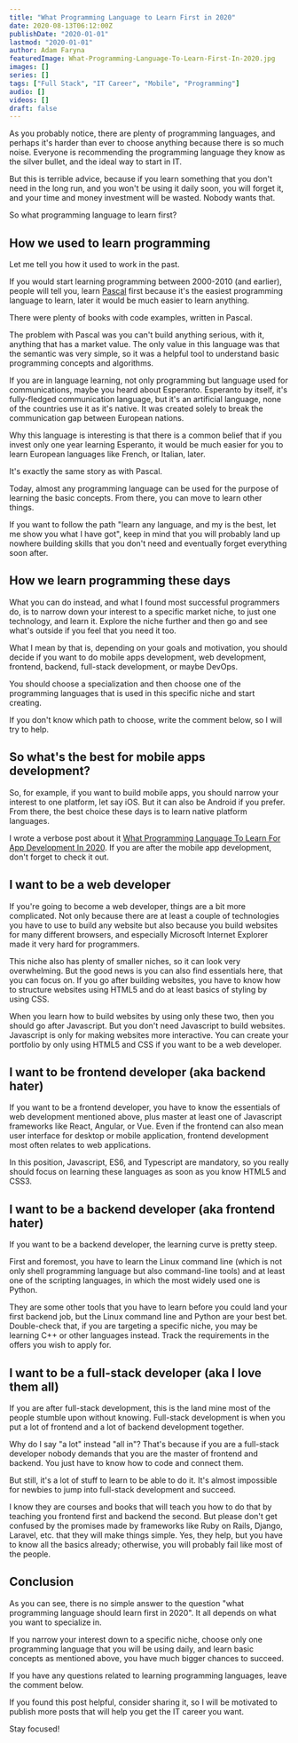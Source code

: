 ```yaml
---
title: "What Programming Language to Learn First in 2020"
date: 2020-08-13T06:12:00Z
publishDate: "2020-01-01"
lastmod: "2020-01-01"
author: Adam Faryna
featuredImage: What-Programming-Language-To-Learn-First-In-2020.jpg
images: []
series: []
tags: ["Full Stack", "IT Career", "Mobile", "Programming"]
audio: []
videos: []
draft: false
---
```


As you probably notice, there are plenty of programming languages, and perhaps it's harder than ever to choose anything because there is so much noise. Everyone is recommending the programming language they know as the silver bullet, and the ideal way to start in IT.

But this is terrible advice, because if you learn something that you don't need in the long run, and you won't be using it daily soon, you will forget it, and your time and money investment will be wasted. Nobody wants that.

So what programming language to learn first?

## How we used to learn programming

Let me tell you how it used to work in the past.

If you would start learning programming between 2000-2010 (and earlier), people will tell you, learn [Pascal](https://en.wikipedia.org/wiki/Pascal_(programming_language)) first because it's the easiest programming language to learn, later it would be much easier to learn anything.

There were plenty of books with code examples, written in Pascal.

The problem with Pascal was you can't build anything serious, with it, anything that has a market value. The only value in this language was that the semantic was very simple, so it was a helpful tool to understand basic programming concepts and algorithms.

If you are in language learning, not only programming but language used for communications, maybe you heard about Esperanto. Esperanto by itself, it's fully-fledged communication language, but it's an artificial language, none of the countries use it as it's native. It was created solely to break the communication gap between European nations.

Why this language is interesting is that there is a common belief that if you invest only one year learning Esperanto, it would be much easier for you to learn European languages like French, or Italian, later.

It's exactly the same story as with Pascal.

Today, almost any programming language can be used for the purpose of learning the basic concepts. From there, you can move to learn other things.

If you want to follow the path "learn any language, and my is the best, let me show you what I have got", keep in mind that you will probably land up nowhere building skills that you don't need and eventually forget everything soon after.

## How we learn programming these days

What you can do instead, and what I found most successful programmers do, is to narrow down your interest to a specific market niche, to just one technology, and learn it. Explore the niche further and then go and see what's outside if you feel that you need it too.

What I mean by that is, depending on your goals and motivation, you should decide if you want to do mobile apps development, web development, frontend, backend, full-stack development, or maybe DevOps.

You should choose a specialization and then choose one of the programming languages that is used in this specific niche and start creating.

If you don't know which path to choose, write the comment below, so I will try to help.

## So what's the best for mobile apps development?

So, for example, if you want to build mobile apps, you should narrow your interest to one platform, let say iOS. But it can also be Android if you prefer. From there, the best choice these days is to learn native platform languages.

I wrote a verbose post about it [What Programming Language To Learn For App Development In 2020](/posts/what-programming-language-to-learn-for-app-development-in-2020). If you are after the mobile app development, don't forget to check it out.

## I want to be a web developer

If you're going to become a web developer, things are a bit more complicated. Not only because there are at least a couple of technologies you have to use to build any website but also because you build websites for many different browsers, and especially Microsoft Internet Explorer made it very hard for programmers.

This niche also has plenty of smaller niches, so it can look very overwhelming. But the good news is you can also find essentials here, that you can focus on. If you go after building websites, you have to know how to structure websites using HTML5 and do at least basics of styling by using CSS.

When you learn how to build websites by using only these two, then you should go after Javascript. But you don't need Javascript to build websites. Javascript is only for making websites more interactive. You can create your portfolio by only using HTML5 and CSS if you want to be a web developer.

## I want to be frontend developer (aka backend hater)

If you want to be a frontend developer, you have to know the essentials of web development mentioned above, plus master at least one of Javascript frameworks like React, Angular, or Vue. Even if the frontend can also mean user interface for desktop or mobile application, frontend development most often relates to web applications.

In this position, Javascript, ES6, and Typescript are mandatory, so you really should focus on learning these languages as soon as you know HTML5 and CSS3.

## I want to be a backend developer (aka frontend hater)

If you want to be a backend developer, the learning curve is pretty steep.

First and foremost, you have to learn the Linux command line (which is not only shell programming language but also command-line tools) and at least one of the scripting languages, in which the most widely used one is Python.

They are some other tools that you have to learn before you could land your first backend job, but the Linux command line and Python are your best bet. Double-check that, if you are targeting a specific niche, you may be learning C++ or other languages instead. Track the requirements in the offers you wish to apply for.

## I want to be a full-stack developer (aka I love them all)

If you are after full-stack development, this is the land mine most of the people stumble upon without knowing. Full-stack development is when you put a lot of frontend and a lot of backend development together.

Why do I say "a lot" instead "all in"? That's because if you are a full-stack developer nobody demands that you are the master of frontend and backend. You just have to know how to code and connect them.

But still, it's a lot of stuff to learn to be able to do it. It's almost impossible for newbies to jump into full-stack development and succeed.

I know they are courses and books that will teach you how to do that by teaching you frontend first and backend the second. But please don't get confused by the promises made by frameworks like Ruby on Rails, Django, Laravel, etc. that they will make things simple. Yes, they help, but you have to know all the basics already; otherwise, you will probably fail like most of the people.

## Conclusion

As you can see, there is no simple answer to the question "what programming language should learn first in 2020". It all depends on what you want to specialize in.

If you narrow your interest down to a specific niche, choose only one programming language that you will be using daily, and learn basic concepts as mentioned above, you have much bigger chances to succeed.

If you have any questions related to learning programming languages, leave the comment below.

If you found this post helpful, consider sharing it, so I will be motivated to publish more posts that will help you get the IT career you want.

Stay focused!